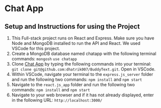 # **Chat App**

## **Setup and Instructions for using the Project**

1. This Full-stack project runs on React and Express. Make sure you have Node and MongoDB installed to run the API and React. We used VSCode for this project.
2. Create a MongoDB database named chatapp with the following terminal commands:
```mongosh```
```use chatapp```
3. Clone [Chat App](https://github.com/dhatrik007/BuddyText.git) by typing the following commands into your terminal:
```git clone git@github.com:dhatrik007/BuddyText.git```. Open in VSCode.
4. Within VSCode, navigate your terminal to the `express.js_server` folder and run the following two commands:
```npm install```
and
```npm start```
5. Navigate to the `react.js_app` folder and run the following two commands:
```npm install```
and
```npm start```
6. Navigate to your web browser and if it has not already displayed, enter in the following URL:
```http://localhost:3000/```